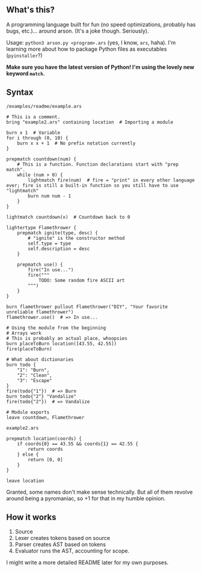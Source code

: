 ## What's this?

A programming language built for fun (no speed optimizations, probably has bugs, etc.)... around arson. (It's a joke though. Seriously).

Usage: `python3 arson.py <program>.ars` (yes, I know, `ars`, haha). I'm learning more about how to package Python files as executables (`pyinstaller`?)

**Make sure you have the latest version of Python! I'm using the lovely new keyword `match`.**

## Syntax

`/examples/readme/example.ars`

```ars
# This is a comment. 
bring "example2.ars" containing location  # Importing a module

burn x 1  # Variable
for i through (0, 10) {
    burn x x + 1  # No prefix notation currently
}

prepmatch countdown(num) {
    # This is a function. Function declarations start with "prep match".
    while (num > 0) {
        lightmatch fire(num)  # fire = "print" in every other language ever; fire is still a built-in function so you still have to use "lightmatch"
        burn num num - 1
    }
}

lightmatch countdown(x)  # Countdown back to 0

lightertype Flamethrower {
    prepmatch ignite(type, desc) {
        # "ignite" is the constructor method
        self.type = type
        self.description = desc
    }

    prepmatch use() {
        fire("In use...")
        fire("""
            TODO: Some random fire ASCII art
        """)
    }
}

burn flamethrower pullout Flamethrower("DIY", "Your favorite unreliable flamethrower")
flamethrower.use()  # => In use...

# Using the module from the beginning
# Arrays work
# This is probably an actual place, whoopsies
burn placeToBurn location([43.55, 42.55]) 
fire(placeToBurn)

# What about dictionaries
burn todo {
    "1": "Burn",
    "2": "Clean",
    "3": "Escape"
}
fire(todo{"1"})  # => Burn
burn todo{"2"} "Vandalize"
fire(todo{"2"})  # => Vandalize

# Module exports
leave countdown, Flamethrower
```

`example2.ars`

```ars
prepmatch location(coords) {
    if coords{0} == 43.55 && coords{1} == 42.55 {
        return coords
    } else {
        return [0, 0]
    }
}

leave location
```

Granted, some names don't make sense technically. But all of them revolve around being a pyromaniac, so +1 for that in my humble opinion.

## How it works

1. Source
2. Lexer creates tokens based on source
3. Parser creates AST based on tokens
4. Evaluator runs the AST, accounting for scope.

I might write a more detailed README later for my own purposes.
